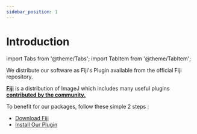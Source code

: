 ```yaml
---
sidebar_position: 1
---
```


# Introduction

import Tabs from '@theme/Tabs';
import TabItem from '@theme/TabItem';

We distribute our software as Fiji's Plugin available from the official Fiji repository.

[**Fiji**](https://imagej.net/software/fiji/) is a distribution of ImageJ which includes many useful plugins [**contributed by the community.**](https://imagej.net/contribute/fiji)

To benefit for our packages, follow these simple 2 steps :

- [Download Fiji](./Download)
- [Install Our Plugin](./Installation)
